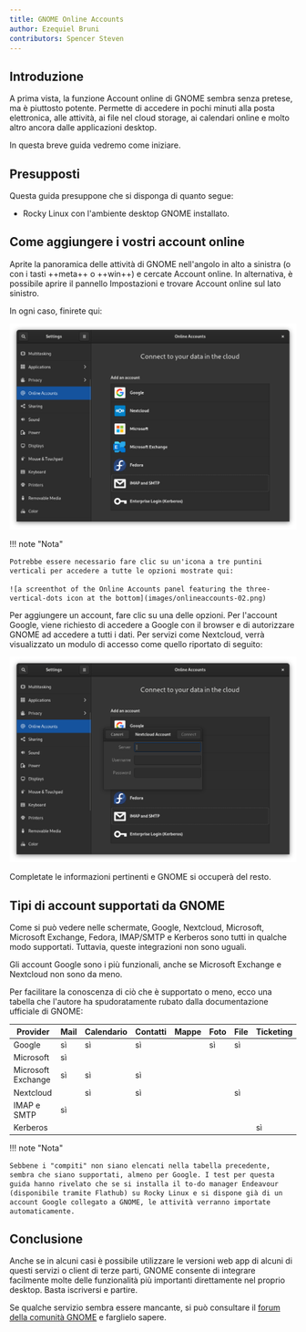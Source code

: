 ```yaml
---
title: GNOME Online Accounts
author: Ezequiel Bruni
contributors: Spencer Steven
---
```


## Introduzione

A prima vista, la funzione Account online di GNOME sembra senza pretese, ma è piuttosto potente. Permette di accedere in pochi minuti alla posta elettronica, alle attività, ai file nel cloud storage, ai calendari online e molto altro ancora dalle applicazioni desktop.

In questa breve guida vedremo come iniziare.

## Presupposti

Questa guida presuppone che si disponga di quanto segue:

- Rocky Linux con l'ambiente desktop GNOME installato.

## Come aggiungere i vostri account online

Aprite la panoramica delle attività di GNOME nell'angolo in alto a sinistra (o con i tasti ++meta++ o ++win++) e cercate Account online. In alternativa, è possibile aprire il pannello Impostazioni e trovare Account online sul lato sinistro.

In ogni caso, finirete qui:

![a screenshot of the GNOME Online Accounts settings panel](images/onlineaccounts-01.png)

!!! note "Nota"

```
Potrebbe essere necessario fare clic su un'icona a tre puntini verticali per accedere a tutte le opzioni mostrate qui:

![a screenthot of the Online Accounts panel featuring the three-vertical-dots icon at the bottom](images/onlineaccounts-02.png)
```

Per aggiungere un account, fare clic su una delle opzioni. Per l'account Google, viene richiesto di accedere a Google con il browser e di autorizzare GNOME ad accedere a tutti i dati. Per servizi come Nextcloud, verrà visualizzato un modulo di accesso come quello riportato di seguito:

![a screenshot showing the login form for Nextcloud](images/onlineaccounts-03.png)

Completate le informazioni pertinenti e GNOME si occuperà del resto.

## Tipi di account supportati da GNOME

Come si può vedere nelle schermate, Google, Nextcloud, Microsoft, Microsoft Exchange, Fedora, IMAP/SMTP e Kerberos sono tutti in qualche modo supportati. Tuttavia, queste integrazioni non sono uguali.

Gli account Google sono i più funzionali, anche se Microsoft Exchange e Nextcloud non sono da meno.

Per facilitare la conoscenza di ciò che è supportato o meno, ecco una tabella che l'autore ha spudoratamente rubato dalla documentazione ufficiale di GNOME:

| **Provider**       | **Mail** | **Calendario** | **Contatti** | **Mappe** | **Foto** | **File** | **Ticketing** |
| ------------------ | -------- | -------------- | ------------ | --------- | -------- | -------- | ------------- |
| Google             | sì       | sì             | sì           |           | sì       | sì       |               |
| Microsoft          | sì       |                |              |           |          |          |               |
| Microsoft Exchange | sì       | sì             | sì           |           |          |          |               |
| Nextcloud          |          | sì             | sì           |           |          | sì       |               |
| IMAP e SMTP        | sì       |                |              |           |          |          |               |
| Kerberos           |          |                |              |           |          |          | sì            |

!!! note "Nota"

```
Sebbene i "compiti" non siano elencati nella tabella precedente, sembra che siano supportati, almeno per Google. I test per questa guida hanno rivelato che se si installa il to-do manager Endeavour (disponibile tramite Flathub) su Rocky Linux e si dispone già di un account Google collegato a GNOME, le attività verranno importate automaticamente.
```

## Conclusione

Anche se in alcuni casi è possibile utilizzare le versioni web app di alcuni di questi servizi o client di terze parti, GNOME consente di integrare facilmente molte delle funzionalità più importanti direttamente nel proprio desktop. Basta iscriversi e partire.

Se qualche servizio sembra essere mancante, si può consultare il [forum della comunità GNOME](https://discourse.gnome.org) e farglielo sapere.
